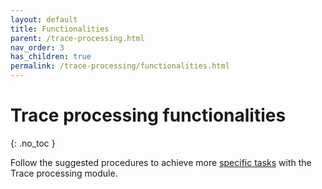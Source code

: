 ```yaml
---
layout: default
title: Functionalities
parent: /trace-processing.html
nav_order: 3
has_children: true
permalink: /trace-processing/functionalities.html
---
```


# Trace processing functionalities
{: .no_toc }

Follow the suggested procedures to achieve more <u>specific tasks</u> with the Trace processing module.